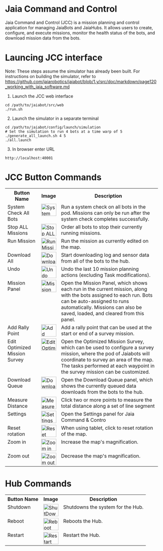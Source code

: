 # Jaia Command and Control

Jaia Command and Control (JCC) is a mission planning and control application for managing JaiaBots and JaiaHubs. It allows users to create, configure, and execute missions, monitor the health status of the bots, and download mission data from the bots.

# Launcing JCC interface

Note: These steps assume the simulator has already been built. For instructions on building the simulator, refer to https://github.com/jaiarobotics/jaiabot/blob/1.y/src/doc/markdown/page120_working_with_jaia_software.md

1. Launch the JCC web interface

```
cd /path/to/jaiabot/src/web
./run.sh
```

2. Launch the simulator in a separate terminal

```
cd /path/to/jaiabot/config/launch/simulation
# Set the simulation to run 4 bots at a time warp of 5
./generate_all_launch.sh 4 5
./all.launch
```

3. In browser enter URL

```
http://localhost:40001
```

# JCC Button Commands

<table>
  <tr>
    <th>Button Name</th>
    <th>Image</th>
    <th>Description</th>
  </tr>
  <tr>
    <td valign="top">System Check All Bots</td>
    <td valign="top"><img src="https://raw.githubusercontent.com/jaiarobotics/jaiabot/task/update-environment-setup-documentation/src/web/jcc/System_Check_All_Bots.png" alt="System Check All Bots" style="width: 50px; height: 40px;"></td>
    <td valign="top">Run a system check on all bots in the pod. Missions can only be run after the system check completes successfully.</td>
  </tr>
    <tr>
    <td valign="top">Stop ALL Missions</td>
    <td valign="top"><img src="https://raw.githubusercontent.com/jaiarobotics/jaiabot/task/update-environment-setup-documentation/src/web/jcc/Stop%20All%20Missions.png" alt="Stop ALL Missions" style="width: 50px; height: 40px;"></td>
    <td valign="top">Order all bots to stop their currently running missions.</td>
  </tr>
   <tr>
    <td valign="top">Run Mission</td>
    <td valign="top"><img src="https://raw.githubusercontent.com/jaiarobotics/jaiabot/task/update-environment-setup-documentation/src/web/jcc/Run%20All%20Missions.png" alt="Run Mission" style="width: 50px; height: 40px;"></td>
    <td valign="top">Run the mission as currently edited on the map.</td>
  </tr>
  <tr>
    <td valign="top">Download All</td>
    <td valign="top"><img src="https://raw.githubusercontent.com/jaiarobotics/jaiabot/task/update-environment-setup-documentation/src/web/jcc/Download%20All.png" alt="Download All" style="width: 50px; height: 40px;"></td>
    <td valign="top">Start downloading log and sensor data from all of the bots to the hub.</td>
  </tr>
  <tr>
    <td valign="top">Undo</td>
    <td valign="top"><img src="https://raw.githubusercontent.com/jaiarobotics/jaiabot/task/update-environment-setup-documentation/src/web/jcc/Undo.png" alt="Undo" style="width: 50px; height: 40px;"></td>
    <td valign="top">Undo the last 10 mission planning actions (excluding Task modifications).</td>
  </tr>
  <tr>
    <td valign="top">Mission Panel</td>
    <td valign="top"><img src="https://raw.githubusercontent.com/jaiarobotics/jaiabot/task/update-environment-setup-documentation/src/web/jcc/Mission%20Panel.png" alt="Mission Panel" style="width: 50px; height: 40px;"></td>
    <td valign="top">Open the Mission Panel, which shows each run in the current mission, along with the bots assigned to each run. Bots can be auto-assigned to runs automatically. Missions can also be saved, loaded, and cleared from this panel.</td>
  </tr>
  <tr>
    <td valign="top">Add Rally Point</td>
    <td valign="top"><img src="https://raw.githubusercontent.com/jaiarobotics/jaiabot/task/update-environment-setup-documentation/src/web/jcc/Add%20Rally%20Point.png" alt="Add Rally Point" style="width: 50px; height: 40px;"></td>
    <td valign="top">Add a rally point that can be used at the start or end of a survey mission.</td>
  </tr>
  <tr>
    <td valign="top">Edit Optimized Mission Survey</td>
    <td valign="top"><img src="https://raw.githubusercontent.com/jaiarobotics/jaiabot/task/update-environment-setup-documentation/src/web/jcc/Edit%20Optimized%20Mission%20Survey.png" alt="Edit Optimized Mission Survey" style="width: 50px; height: 40px;"></td>
    <td valign="top">Open the Optimized Mission Survey, which can be used to configure a survey mission, where the pod of Jaiabots will coordinate to survey an area of the map. The tasks performed at each waypoint in the survey mission can be customized.</td>
  </tr>
  <tr>
    <td valign="top">Download Queue</td>
    <td valign="top"><img src="https://raw.githubusercontent.com/jaiarobotics/jaiabot/task/update-environment-setup-documentation/src/web/jcc/Download%20Queue.png" alt="Download Queue" style="width: 50px; height: 40px;"></td>
    <td valign="top">Open the Download Queue panel, which shows the currently queued data downloads from the bots to the hub.</td>
  </tr>
  <tr>
    <td valign="top">Measure Distance</td>
    <td valign="top"><img src="https://raw.githubusercontent.com/jaiarobotics/jaiabot/task/update-environment-setup-documentation/src/web/jcc/Measure%20Distance.png" alt="Measure Distance" style="width: 50px; height: 40px;"></td>
    <td valign="top">Click two or more points to measure the total distance along a set of line segment</td>
  </tr>
  <tr>
    <td valign="top">Settings</td>
    <td valign="top"><img src="https://raw.githubusercontent.com/jaiarobotics/jaiabot/task/update-environment-setup-documentation/src/web/jcc/Settings.png" alt="Settings" style="width: 50px; height: 40px;"></td>
    <td valign="top">Open the Settings panel for Jaia Command & Contro</td>
  </tr>
  <tr>
    <td valign="top">Reset rotation</td>
    <td valign="top"><img src="https://raw.githubusercontent.com/jaiarobotics/jaiabot/task/update-environment-setup-documentation/src/web/jcc/Reset%20Rotation.png" alt="Reset rotation" style="width: 50px; height: 40px;"></td>
    <td valign="top">When using tablet, click to reset rotation of the map.</td>
  </tr>
  <tr>
    <td valign="top">Zoom in</td>
    <td valign="top"><img src="https://raw.githubusercontent.com/jaiarobotics/jaiabot/task/update-environment-setup-documentation/src/web/jcc/Zoom%20In.png" alt="Zoom in" style="width: 50px; height: 40px;"></td>
    <td valign="top">Increase the map's magnification.</td>
  </tr>
  <tr>
    <td valign="top">Zoom out</td>
    <td valign="top"><img src="https://raw.githubusercontent.com/jaiarobotics/jaiabot/task/update-environment-setup-documentation/src/web/jcc/Zoom%20Out.png" alt="Zoom out" style="width: 50px; height: 40px;"></td>
    <td valign="top">Decrease the map's magnification.</td>
  </tr>
  </table>

  # Hub Commands
  <table>
  <tr>
    <th>Button Name</th>
    <th>Image</th>
    <th>Description</th>
  </tr>
  <tr>
    <td valign="top">Shutdown</td>
    <td valign="top"><img src="https://raw.githubusercontent.com/jaiarobotics/jaiabot/task/update-environment-setup-documentation/src/web/jcc/Shutdown.png" alt="ShutDown" style="width: 50px; height: 40px;"></td>
    <td valign="top">Shutdowns the system for the Hub.</td>
  </tr>
  <tr>
    <td valign="top">Reboot</td>
    <td valign="top"><img src="https://raw.githubusercontent.com/jaiarobotics/jaiabot/task/update-environment-setup-documentation/src/web/jcc/Reboot.png" alt="Reboot" style="width: 50px; height: 40px;"></td>
    <td valign="top">Reboots the Hub.</td>
  </tr>
  <tr>
    <td valign="top">Restart</td>
    <td valign="top"><img src="https://raw.githubusercontent.com/jaiarobotics/jaiabot/task/update-environment-setup-documentation/src/web/jcc/Restart.png" alt="Restart" style="width: 50px; height: 40px;"></td>
    <td valign="top">Restart the Hub.</td>
  </tr>
